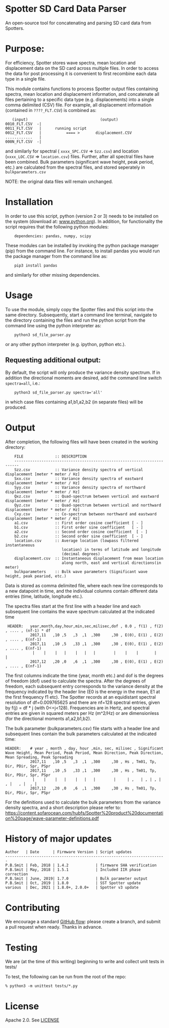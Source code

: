 # Spotter SD Card Data Parser
An open-source tool for concatenating and parsing SD card data from Spotters.

# Purpose:

For efficiency, Spotter stores wave spectra, mean location and 
displacement data on the SD card across multiple files. In order to 
access the data for post processing it is convenient to first 
recombine each data type in a single file. 

This module contains functions to process Spotter output files containing 
spectra, mean location and displacement information, and concatenate all 
files pertaining to a specific data type (e.g. displacements) into a single
comma delimited (CSV) file. For example, all displacement information 
(contained in `????_FLT.CSV`) is combined as:

       (input)                                (output) 
    0010_FLT.CSV  -|
    0011_FLT.CSV   |      running script
    0012_FLT.CSV   |           ==== >       displacement.CSV
    ............   |
    000N_FLT.CSV  -|

and similarly for spectral ( `xxxx_SPC.CSV` => `Szz.csv`) and location 
(`xxxx_LOC.CSV` => `location.csv`) files. Further, after all spectral files have
been combined. Bulk parameters (significant wave height, peak period, etc.) are calculated from the spectral files,
and stored seperately in `bulkparameters.csv`

NOTE: the original data files will remain unchanged.

# Installation

In order to use this script, python (version 2 or 3) needs to be installed
on the system (download at: www.python.org). In addition, for functionality 
the script requires that the following python modules:

        dependencies: pandas, numpy, scipy
         
These modules can be installed by invoking the python package manager
(pip) from the command line. For instance, to install pandas you would
run the package manager from the command line as:

        pip3 install pandas

and similarly for other missing dependencies.

# Usage

To use the module, simply copy the Spotter files and this script into the
same directory. Subsequently, start a command line terminal, navigate 
to the directory containing the files and run the python script from the 
command line using the python interpreter as:

        python3 sd_file_parser.py

or any other python interpreter (e.g. ipython, python etc.).

## Requesting additional output:

By default, the script will only produce the variance density spectrum.
If in addition the directional moments are desired, add the command line
switch `spectra=all`, i.e.:

        python3 sd_file_parser.py spectra='all'

in which case files containing a1,b1,a2,b2 (in separate files) will be
produced.

# Output

After completion, the following files will have been created in the working
directory:

        FILE              :: DESCRIPTION
        ------------------------------------------------------------------------
        Szz.csv           :: Variance density spectra of vertical displacement [meter * meter / Hz]
        Sxx.csv           :: Variance density spectra of eastward displacement [meter * meter / Hz]
        Syy.csv           :: Variance density spectra of northward displacement [meter * meter / Hz]
        Qxz.csv           :: Quad-spectrum between vertical and eastward displacement [meter * meter / Hz]
        Qyz.csv           :: Quad-spectrum between vertical and northward displacement [meter * meter / Hz]
        Cxy.csv           :: Co-spectrum between northward and eastward displacement [meter * meter / Hz]
        a1.csv            :: First order cosine coefficient [ - ]
        b1.csv            :: First order sine coefficient   [ - ]
        a2.csv            :: Second order cosine coefficient  [ - ]
        b2.csv            :: Second order sine coefficient  [ - ]
        location.csv      :: Average location (lowpass filtered instantaneous
                             location) in terms of latitude and longitude
                             (decimal degrees)
        displacement.csv  :: Instantaneous displacement from mean location 
                             along north, east and vertical directions(in meter)
        bulkparameters    :: Bulk wave parameters (Significant wave height, peak peariod, etc.)

Data is stored as comma delimited file, where each new line corresponds to 
a new datapoint in time, and the individual columns contain different data
entries (time, latitude, longitude etc.).

The spectra files start at the first line with a header line and each
subsequent line contains the wave spectrum calculated at the indicated time

     HEADER:   year,month,day,hour,min,sec,milisec,dof , 0.0 , f(1) , f(2) , .... , (nf-1) * df
               2017,11   ,10 ,5   ,3  ,1  ,300     ,30 , E(0), E(1) , E(2) , .... , E(nf-1)
               2017,11   ,10 ,5   ,33 ,1  ,300     ,30 , E(0), E(1) , E(2) , .... , E(nf-1)
                |    |    |   |    |   |   |        |    |    |       |     |
               2017,12   ,20 ,0   ,6  ,1  ,300     ,30 , E(0), E(1) , E(2) , .... , E(nf-1)

The first columns indicate the time (year, month etc.) and dof is the 
degrees of freedom (dof) used to calculate the spectra. After 
the degrees of freedom, each subsequent entry corresponds to the variance 
density at the frequency indicated by the header line (E0 is the energy in
the mean, E1 at the first frequency f1 etc). The Spotter records
at an equidistant spectral resolution of df=0.009765625 and there are
nf=128 spectral entries, given by f(j) = df * j (with 0<=j<128). Frequencies are
in Hertz, and spectral entries are given in squared meters per Hz (m^2/Hz) or 
are dimensionless (for the directional moments a1,a2,b1,b2).

The bulk parameter (bulkparameters.csv) file starts with a header line and subsequent lines contain the bulk
parameters calculated at the indicated time:

    HEADER:    # year , month , day, hour ,min, sec, milisec , Significant Wave Height, Mean Period, Peak Period, Mean Direction, Peak Direction, Mean Spreading, Peak Spreading
               2017,11   ,10 ,5   ,3  ,1  ,300     ,30 , Hs , Tm01, Tp, Dir, PDir, Spr, PSpr
               2017,11   ,10 ,5   ,33 ,1  ,300     ,30 , Hs , Tm01, Tp, Dir, PDir, Spr, PSpr
                |    |    |   |    |   |   |        |     | ,   | , | , |  , |   , |  , |
               2017,12   ,20 ,0   ,6  ,1  ,300     ,30 , Hs , Tm01, Tp, Dir, PDir, Spr, PSpr

For the definitions used to calculate the bulk parameters from the variance density spectra, 
and a short description please refer to:
https://content.sofarocean.com/hubfs/Spotter%20product%20documentation%20page/wave-parameter-definitions.pdf


# History of major updates

    Author   | Date      | Firmware Version | Script updates
    -----------------------------------------------------------------------
    P.B.Smit | Feb, 2018 | 1.4.2            | firmware SHA verification
    P.B.Smit | May, 2018 | 1.5.1            | Included IIR phase correction
    P.B.Smit | June, 2019| 1.7.0            | Bulk parameter output
    P.B.Smit | Oct, 2019 | 1.8.0            | SST Spotter update
    various  | Dec, 2021 | 1.8.0+, 2.0.0+   | Spotter v3 update

# Contributing

We encourage a standard [GitHub flow](https://docs.github.com/en/get-started/quickstart/github-flow):  please create a branch, and submit a pull request when ready.  Thanks in advance.

# Testing

We are (at the time of this writing) beginning to write and collect unit tests in tests/ 

To test, the following can be run from the root of the repo:

`% python3 -m unittest tests/*.py`

# License

Apache 2.0.  See [LICENSE](../main/LICENSE)
